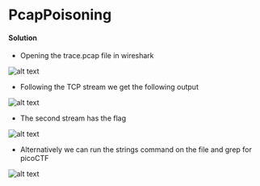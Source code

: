 # PcapPoisoning
#### Solution
- Opening the trace.pcap file in wireshark
  
![alt text](https://github.com/Apetun/CryptoniteSTP/blob/main/picoGym/PcapPoisoning/Screenshot%202023-11-09%20215021.png)

- Following the TCP stream we get the following output
  
![alt text](https://github.com/Apetun/CryptoniteSTP/blob/main/picoGym/PcapPoisoning/Screenshot%202023-11-09%20215046.png)

- The second stream has the flag
  
![alt text](https://github.com/Apetun/CryptoniteSTP/blob/main/picoGym/PcapPoisoning/Screenshot%202023-11-09%20215112.png)

- Alternatively we can run the strings command on the file and grep for picoCTF

![alt text](https://github.com/Apetun/CryptoniteSTP/blob/main/picoGym/PcapPoisoning/Screenshot%202023-11-09%20214944.png)